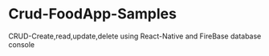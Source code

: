 # Crud-FoodApp-Samples
CRUD-Create,read,update,delete using React-Native and  FireBase database console
